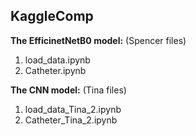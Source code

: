 ## KaggleComp


<strong>The EfficinetNetB0 model:</strong> (Spencer files)

<ol>
  <li>load_data.ipynb</li>
  <li>Catheter.ipynb</li>
</ol>


<strong>The CNN model:</strong> (Tina files)

<ol>
  <li>load_data_Tina_2.ipynb</li>
  <li>Catheter_Tina_2.ipynb</li>
</ol>


